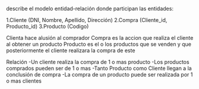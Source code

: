 describe el modelo entidad-relación donde participan las entidades:

1.Cliente (DNI, Nombre, Apellido, Dirección)
2.Compra (Cliente_id, Producto_id)
3.Producto (Codigo)

Clienta hace alusión al comprador
Compra es la accion que realiza el cliente al obtener un producto
Producto es el o los productos que se venden y que posteriormente el cliente realizara la compra de este

Relación
-Un cliente realiza la compra de 1 o mas producto
-Los productos comprados pueden ser de 1 o mas
-Tanto Producto como Cliente llegan a la conclusión de compra
-La compra de un producto puede ser realizada por 1 o mas clientes
